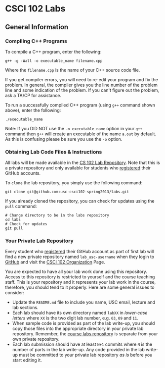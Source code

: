 CSCI 102 Labs
=============

## General Information
### Compiling C++ Programs
To compile a C++ program, enter the following:
```shell
g++ -g -Wall -o executable_name filename.cpp
```
Where the `filename.cpp` is the name of your C++ source code file.

If you get compiler errors, you will need to re-edit your program and fix the problem. In general, the compiler gives you the line number of the problem line and some indication of the problem. If you can't figure out the problem, ask a TA/CP for assistance.</p>

To run a successfully compiled C++ program (using `g++` command shown above), enter the following:
```shell
./executable_name
```
Note: If you DID NOT use the `-o executable_name` option in your `g++` command then `g++` will create an executable of the name `a.out` by default. As this is confusing please be sure you use the `-o` option.

### Obtaining Lab Code Files & Instructions
All labs will be made available in the [CS 102 Lab Repository](https://github.com/usc-csci102-spring2013/labs). Note that this is a private repository and only available for students who [registered](https://docs.google.com/spreadsheet/viewform?formkey=dFNpLTJnVHJ4LUxicm5RSi1TczNSQmc6MQ) their GitHub accounts.

To `clone` the lab repository, you simply use the following command:
```shell
git clone git@github.com:usc-csci102-spring2013/labs.git
```

If you already cloned the repository, you can check for updates using the `pull` command:
```shell
# Change directory to be in the labs repository
cd labs
# Check for updates
git pull
```

### Your Private Lab Repository
Every student who [registered](https://docs.google.com/spreadsheet/viewform?formkey=dFNpLTJnVHJ4LUxicm5RSi1TczNSQmc6MQ) their GitHub account as part of first lab will find a new private repository named `lab_usc-username` when they login to [GitHub](https://github.com/) and visit the [CSCI 102 Organization](https://github.com/usc-csci102-spring2013) Page.

You are expected to have all your lab work done using this repository. Access to this repository is restricted to yourself and the course teaching staff. This is your repository and it represents your lab work in the course, therefore, you should tend to it properly. Here are some general issues to consider:
  - Update the `README.md` file to include you name, USC email, lecture and lab sections.
  - Each lab should have its own directory named `labXX` in _lower-case letters_ where `XX` is the two digit lab number, e.g. `03`, `09` and `11`. 
  - When sample code is provided as part of the lab write-up, you should copy those files into the appropriate directory in your private lab repository. Remember, the [course labs repository](https://github.com/usc-csci102-spring2013/labs) is separate from your own private repository. 
  - Each lab submission should have at least `N+1` commits where `N` is the number of parts in the lab write-up. Any code provided in the lab write-up must be committed to your private lab repository *as is* before you start editing it.

